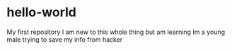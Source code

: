 # hello-world
My first repository
I am new to this whole thing but am learning
Im a young male trying to save my info from hacker
